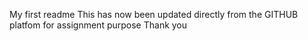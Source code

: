 My first readme
This has now been updated directly from the GITHUB platfom for assignment purpose
Thank you
